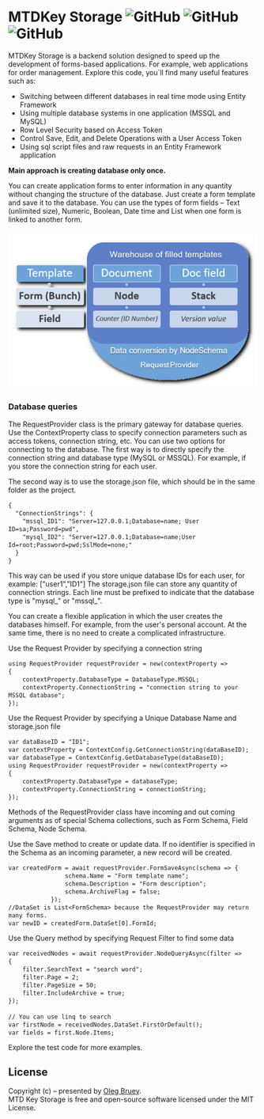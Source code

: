 # MTDKey Storage  <img alt="GitHub" src="https://img.shields.io/badge/licence-MIT-green"> <img alt="GitHub" src="https://img.shields.io/badge/platform-.Net%206.0-blue"> <img alt="GitHub" src="https://img.shields.io/badge/database-MySql%20|%20MSSQL-blue">

MTDKey Storage is a backend solution designed to speed up the development of forms-based applications. For example, web applications for order management.
Explore this code, you`ll find many useful features such as:
-	Switching between different databases in real time mode using Entity Framework
-	Using multiple database systems in one application (MSSQL and MySQL)
-	Row Level Security based on Access Token 
-	Control Save, Edit, and Delete Operations with a User Access Token
-	Using sql script files and raw requests in an Entity Framework application

<p>
  <strong>Main approach is creating database only once.</strong>
</p>
You can create application forms to enter information in any quantity without changing the structure of the database. Just create a form template and save it to the database. You can use the types of form fields – Text (unlimited size), Numeric, Boolean, Date time and List when one form is linked to another form.
<p align="center">
  <img src="./img/schema.png" />
  </p>

### Database queries

The RequestProvider class is the primary gateway for database queries. Use the ContextProperty class to specify connection parameters such as access tokens, connection string, etc. 
You can use two options for connecting to the database.
The first way is to directly specify the connection string and database type (MySQL or MSSQL). For example, if you store the connection string for each user.

<p>
  The second way is to use the storage.json file, which should be in the same folder as the project.
</p>

    {
      "ConnectionStrings": {
        "mssql_ID1": "Server=127.0.0.1;Database=name; User ID=sa;Password=pwd",
        "mysql_ID2": "Server=127.0.0.1;Database=name;User Id=root;Password=pwd;SslMode=none;"
      }
    }

This way can be used if you store unique database IDs for each user, for example: ["user1","ID1"]
The storage.json file can store any quantity of connection strings. Each line must be prefixed to indicate that the database type is "mysql_" or "mssql_".

You can create a flexible application in which the user creates the databases himself. For example, from the user's personal account. At the same time, there is no need to create a complicated infrastructure.

<p>
Use the Request Provider by specifying a connection string  
</p>

    using RequestProvider requestProvider = new(contextProperty =>
    {
        contextProperty.DatabaseType = DatabaseType.MSSQL;
        contextProperty.ConnectionString = "connection string to your MSSQL database";
    });
<p>
  Use the Request Provider by specifying a Unique Database Name and storage.json file
  </p>
  
    var dataBaseID = "ID1";
    var contextProperty = ContextConfig.GetConnectionString(dataBaseID);
    var databaseType = ContextConfig.GetDatabaseType(dataBaseID);
    using RequestProvider requestProvider = new(contextProperty =>
    {
        contextProperty.DatabaseType = databaseType;
        contextProperty.ConnectionString = connectionString;
    });

Methods of the RequestProvider class have incoming and out coming arguments as of special Schema collections, such as Form Schema, Field Schema, Node Schema. 

<p>
  Use the Save method to create or update data. If no identifier is specified in the Schema as an incoming parameter, a new record will be created.
</p>

    var createdForm = await requestProvider.FormSaveAsync(schema => {
                    schema.Name = "Form template name";
                    schema.Description = "Form description";
                    schema.ArchiveFlag = false;
                });
    //DataSet is List<FormSchema> because the RequestProvider may return many forms.
    var newID = createdForm.DataSet[0].FormId;

<p>
  Use the Query method by specifying Request Filter to find some data 
</p>

    var receivedNodes = await requestProvider.NodeQueryAsync(filter =>
    {
        filter.SearchText = "search word";
        filter.Page = 2;
        filter.PageSize = 50;
        filter.IncludeArchive = true;
    });

    // You can use linq to search 
    var firstNode = receivedNodes.DataSet.FirstOrDefault();
    var fields = first.Node.Items;
    
Explore the test code for more examples.

## License    
Copyright (c) – presented by [Oleg Bruev](https://github.com/olegbruev/).  
MTD Key Storage is free and open-source software licensed under the MIT License.



